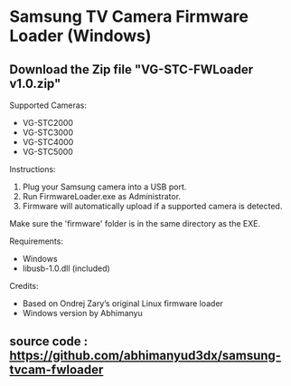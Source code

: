# Samsung TV Camera Firmware Loader (Windows)

## Download the Zip file "VG-STC-FWLoader v1.0.zip"

Supported Cameras:
- VG-STC2000
- VG-STC3000
- VG-STC4000
- VG-STC5000

Instructions:
1. Plug your Samsung camera into a USB port.
2. Run FirmwareLoader.exe as Administrator.
3. Firmware will automatically upload if a supported camera is detected.

Make sure the 'firmware' folder is in the same directory as the EXE.

Requirements:
- Windows
- libusb-1.0.dll (included)

Credits:
- Based on Ondrej Zary’s original Linux firmware loader
- Windows version by Abhimanyu

## source code : https://github.com/abhimanyud3dx/samsung-tvcam-fwloader
